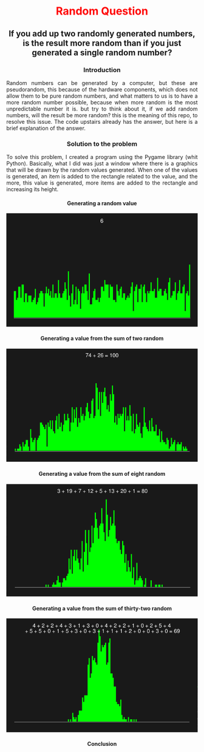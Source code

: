 <h1 align="center" style="color:#ff0000">Random Question</h1>
<h2 align="center">If you add up two randomly generated numbers, is the result more random than if you just generated a single random number?</h2>
<p></p>

<h3 align="center">Introduction</h3>
<p align="justify">Random numbers can be generated by a computer, but these are pseudorandom, this because of the hardware components, which does not allow them to be pure random numbers, and what matters to us is to have a more random number possible, because when more random is the most unpredictable number it is. but try to think about it, if we add random numbers, will the result be more random? this is the meaning of this repo, to resolve this issue. The code upstairs already has the answer, but here is a brief explanation of the answer.
</p>

<h3 align="center">Solution to the problem</h3>
<p align="justify">To solve this problem, I created a program using the Pygame library (whit Python). Basically, what I did was just a window where there is a graphics that will be drawn by the random values generated. When one of the values is generated, an item is added to the rectangle related to the value, and the more, this value is generated, more items are added to the rectangle and increasing its height.</p>

<h4 align="center">Generating a random value</h4>
<img src="https://github.com/RobertoCarlosMedina/random-question/blob/main/images/1random.png" alt="Imagem de grafico"/>
<p align="justify"></p>

<h4 align="center">Generating a value from the sum of two random</h4>
<img src="https://github.com/RobertoCarlosMedina/random-question/blob/main/images/2random.png" alt="Imagem de grafico"/>
<p align="justify"></p>
<h4 align="center">Generating a value from the sum of eight random</h4>
<img src="https://github.com/RobertoCarlosMedina/random-question/blob/main/images/8random.png" alt="Imagem de grafico"/>
<p align="justify"></p>
<h4 align="center">Generating a value from the sum of thirty-two random</h4>
<img src="https://github.com/RobertoCarlosMedina/random-question/blob/main/images/32random.png" alt="Imagem de grafico"/>
<p align="justify"></p>

<h4 align="center">Conclusion</h4>
<p align="justify"></p>

